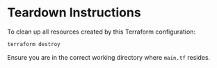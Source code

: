 # Teardown Instructions

To clean up all resources created by this Terraform configuration:

```bash
terraform destroy
```

Ensure you are in the correct working directory where `main.tf` resides.
